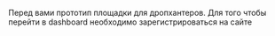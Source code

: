 Перед вами прототип площадки для дропхантеров. 
Для того чтобы перейти в dashboard необходимо зарегистрироваться на сайте
